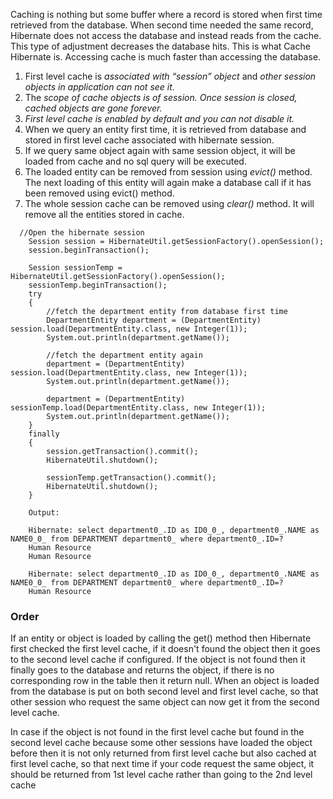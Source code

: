 Caching is nothing but some buffer where a record is stored when first time retrieved from the database. When second time needed the same record, Hibernate does not access the database and instead reads from the cache. This type of adjustment decreases the database hits. This is what Cache Hibernate is. Accessing cache is much faster than accessing the database.

1. First level cache is _associated with “session” object_ and _other session objects in application can not see it_.
2. The _scope of cache objects is of session. Once session is closed, cached objects are gone forever._
3. _First level cache is enabled by default and you can not disable it._
4. When we query an entity first time, it is retrieved from database and stored in first level cache associated with hibernate session.
5. If we query same object again with same session object, it will be loaded from cache and no sql query will be executed.
6. The loaded entity can be removed from session using _evict()_ method. The next loading of this entity will again make a database call if it has been removed using evict() method.
7. The whole session cache can be removed using _clear()_ method. It will remove all the entities stored in cache.

```
  //Open the hibernate session
    Session session = HibernateUtil.getSessionFactory().openSession();
    session.beginTransaction();

    Session sessionTemp = HibernateUtil.getSessionFactory().openSession();
    sessionTemp.beginTransaction();
    try
    {
        //fetch the department entity from database first time
        DepartmentEntity department = (DepartmentEntity) session.load(DepartmentEntity.class, new Integer(1));
        System.out.println(department.getName());

        //fetch the department entity again
        department = (DepartmentEntity) session.load(DepartmentEntity.class, new Integer(1));
        System.out.println(department.getName());

        department = (DepartmentEntity) sessionTemp.load(DepartmentEntity.class, new Integer(1));
        System.out.println(department.getName());
    }
    finally
    {
        session.getTransaction().commit();
        HibernateUtil.shutdown();

        sessionTemp.getTransaction().commit();
        HibernateUtil.shutdown();
    }

    Output:

    Hibernate: select department0_.ID as ID0_0_, department0_.NAME as NAME0_0_ from DEPARTMENT department0_ where department0_.ID=?
    Human Resource
    Human Resource

    Hibernate: select department0_.ID as ID0_0_, department0_.NAME as NAME0_0_ from DEPARTMENT department0_ where department0_.ID=?
    Human Resource
```



### Order
If an entity or object is loaded by calling the get() method then Hibernate first checked the first level cache, if it doesn't found the object then it goes to the second level cache if configured. If the object is not found then it finally goes to the database and returns the object, if there is no corresponding row in the table then it return null. When an object is loaded from the database is put on both second level and first level cache, so that other session who request the same object can now get it from the second level cache.

In case if the object is not found in the first level cache but found in the second level cache because some other sessions have loaded the object before then it is not only returned from first level cache but also cached at first level cache, so that next time if your code request the same object, it should be returned from 1st level cache rather than going to the 2nd level cache
